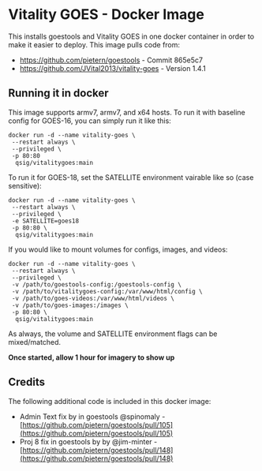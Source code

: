 # Vitality GOES - Docker Image

This installs goestools and Vitality GOES in one docker container in order to make it easier to deploy. This image pulls code from:

- https://github.com/pietern/goestools - Commit 865e5c7
- https://github.com/JVital2013/vitality-goes - Version 1.4.1

## Running it in docker

This image supports armv7, armv7, and x64 hosts. To run it with baseline config for GOES-16, you can simply run it like this:

```
docker run -d --name vitality-goes \
 --restart always \
 --privileged \
 -p 80:80
  qsig/vitalitygoes:main
```

To run it for GOES-18, set the SATELLITE environment vairable like so (case sensitive):

```
docker run -d --name vitality-goes \
 --restart always \
 --privileged \
 -e SATELLITE=goes18
 -p 80:80 \
  qsig/vitalitygoes:main
```


If you would like to mount volumes for configs, images, and videos:

```
docker run -d --name vitality-goes \
 --restart always \
 --privileged \
 -v /path/to/goestools-config:/goestools-config \
 -v /path/to/vitalitygoes-config:/var/www/html/config \
 -v /path/to/goes-videos:/var/www/html/videos \
 -v /path/to/goes-images:/images \
 -p 80:80 \
  qsig/vitalitygoes:main
```

As always, the volume and SATELLITE environment flags can be mixed/matched.

**Once started, allow 1 hour for imagery to show up**

## Credits

The following additional code is included in this docker image:

- Admin Text fix by in goestools @spinomaly - [https://github.com/pietern/goestools/pull/105](https://github.com/pietern/goestools/pull/105)
- Proj 8 fix in goestools by by @jim-minter - [https://github.com/pietern/goestools/pull/148](https://github.com/pietern/goestools/pull/148)
